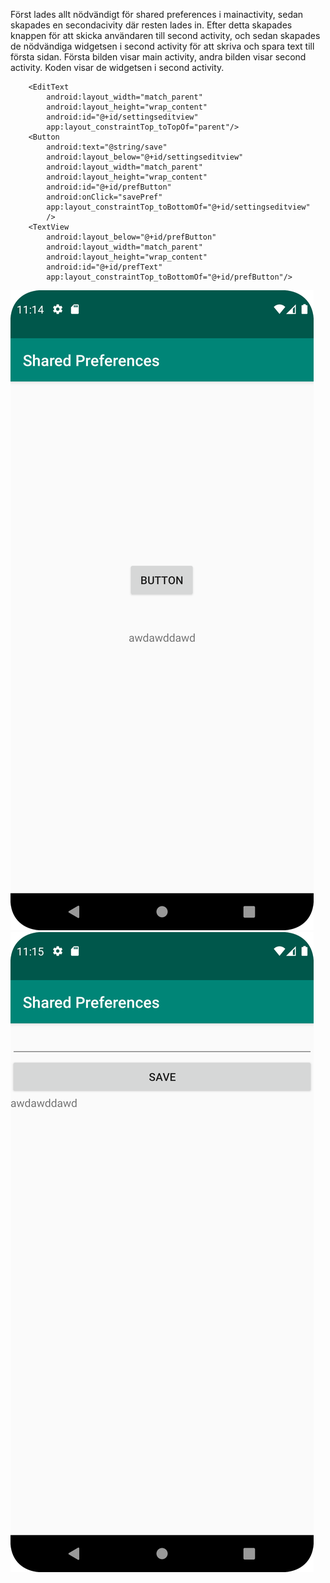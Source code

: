 
Först lades allt nödvändigt för shared preferences i mainactivity, sedan skapades en secondacivity där resten lades in. Efter detta skapades knappen för att skicka användaren till second activity, och sedan skapades de nödvändiga widgetsen i second activity för att skriva och spara text till första sidan. Första bilden visar main activity, andra bilden visar second activity. Koden visar de widgetsen i second activity.

```
    <EditText
        android:layout_width="match_parent"
        android:layout_height="wrap_content"
        android:id="@+id/settingseditview"
        app:layout_constraintTop_toTopOf="parent"/>
    <Button
        android:text="@string/save"
        android:layout_below="@+id/settingseditview"
        android:layout_width="match_parent"
        android:layout_height="wrap_content"
        android:id="@+id/prefButton"
        android:onClick="savePref"
        app:layout_constraintTop_toBottomOf="@+id/settingseditview"
        />
    <TextView
        android:layout_below="@+id/prefButton"
        android:layout_width="match_parent"
        android:layout_height="wrap_content"
        android:id="@+id/prefText"
        app:layout_constraintTop_toBottomOf="@+id/prefButton"/>
```

![img.png](img.png)
![img_1.png](img_1.png)